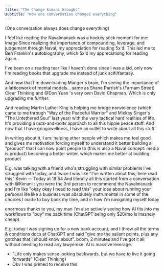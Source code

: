 ```yaml
---
title: "The Change Kimani Wrought"
subtitle: "How one conversation changed everything"
---
```


(One conversation always does change everything)

I feel like reading the Navalmanack was a hockey stick moment for me:
Image
Since realizing the importance of compounding, leverage, and judgement through Naval, my appreciation for reading 5x'd. This led me to Ben Franklin's autobiography, which 5x'd my appreciationg for reading again.

I've been on a reading tear like I haven't done since I was a kid, only now I'm reading books that upgrade me instead of junk scifi/fantasy.

And now that I'm downloading Munger's brain, I'm seeing the importance of a latticework of mental models... same as Shane Parrish's (Farnam Street) Clear Thinking and @Don Yuan 's very own David Chapman. Which is only upgrading me further.

And reading Martin Luther King is helping me bridge nonviolence (which came to me through "Way of the Peaceful Warrior" and Mickey Singer's "The Untethered Soul" last year) with the very tactical hard realities of life. It's providing a nuts-and-bolts approach to all this hippie peace stuff.
And now that I have gringowellness, I have an outlet to write about all this stuff.

In writing about it, I am:
helping other people
which makes me feel good and gives me motivation
forcing myself to understand it better
building a "product" that I can now point people to (this is also a Naval concept: media is product)
becoming a better writer, which makes me better at building product

E.g. was talking with a friend who's struggling with similar problems I've struggled with today, and twice I was like "I've written about this; here read this"
Kevin — Today at 18:54
And literally all this started from a conversation with @Kimani :
you were the 3rd person to recommend the Navalmanack and I'm like "okay okay I need to read this"
your idea about running your personal life like a business was absolutely instrumental in some of the choices I made to buy back my time, and in how I'm navigating myself today

enormous thanks to you, my man
I'm also actively seeing how AI fits into my workflows to "buy" me back time (ChatGPT being only $20/mo is insanely cheap).

E.g. today I was signing up for a new bank account, and I threw all the terms & conditions docs at ChatGPT and said "give me the salient points, plus any gotchas that I should know about". boom, 2 minutes and I've got it all without needing to read any lawyerese.
AI is massive leverage.

- "Life only makes sense looking backwards, but we have to live it going forwards" (Clear Thinking)
- Obv I was primed to receive this
